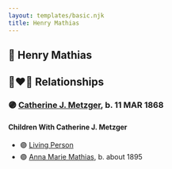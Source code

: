 ```yaml
---
layout: templates/basic.njk
title: Henry Mathias
---
```

## 🔵 Henry Mathias


## 👩‍❤️‍👨 Relationships

### 🟣 [Catherine J. Metzger](/people/6/62700864), b. 11 MAR 1868

#### Children With Catherine J. Metzger
* 🟣 [Living Person](/people/4/46792012)
* 🟣 [Anna Marie Mathias](/people/5/50075230), b. about 1895